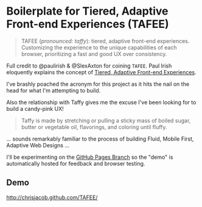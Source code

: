 # Boilerplate for Tiered, Adaptive Front-end Experiences (TAFEE)

> TAFEE (_pronounced: taffy_): tiered, adaptive front-end experiences. 
> Customizing the experience to the unique capabilities of each browser, prioritizing a fast and good UX over consistency.

Full credit to @paulirish & @SlexAxton for coining `TAFEE`. Paul Irish eloquently explains the concept of [Tiered, Adaptive Front-end Experiences](http://paulirish.com/2011/tiered-adaptive-front-end-experiences/).

I've brashly poached the acronym for this project as it hits the nail on the head for what I'm attempting to build.

Also the relationship with Taffy gives me the excuse I've been looking for to build a candy-pink UX!

> Taffy is made by stretching or pulling a sticky mass of boiled sugar, butter or vegetable oil, 
> flavorings, and coloring until fluffy.

... sounds remarkably familiar to the process of building Fluid, Mobile First, Adaptive Web Designs ...

I'll be experimenting on the [GitHub Pages Branch](https://github.com/chrisjacob/TAFEE/tree/gh-pages) so the "demo" is automatically hosted for feedback and browser testing.

## Demo

http://chrisjacob.github.com/TAFEE/

